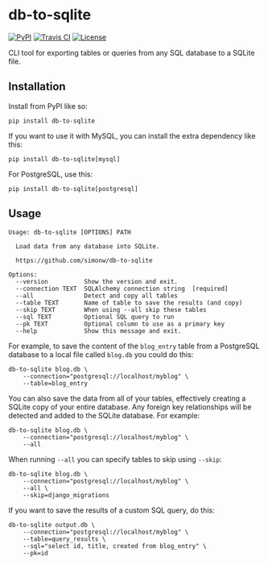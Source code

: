 # db-to-sqlite

[![PyPI](https://img.shields.io/pypi/v/db-to-sqlite.svg)](https://pypi.python.org/pypi/db-to-sqlite)
[![Travis CI](https://travis-ci.com/simonw/db-to-sqlite.svg?branch=master)](https://travis-ci.com/simonw/db-to-sqlite)
[![License](https://img.shields.io/badge/license-Apache%202.0-blue.svg)](https://github.com/simonw/db-to-sqlite/blob/master/LICENSE)

CLI tool for exporting tables or queries from any SQL database to a SQLite file.

## Installation

Install from PyPI like so:

    pip install db-to-sqlite

If you want to use it with MySQL, you can install the extra dependency like this:

    pip install db-to-sqlite[mysql]

For PostgreSQL, use this:

    pip install db-to-sqlite[postgresql]

## Usage

    Usage: db-to-sqlite [OPTIONS] PATH

      Load data from any database into SQLite.

      https://github.com/simonw/db-to-sqlite

    Options:
      --version          Show the version and exit.
      --connection TEXT  SQLAlchemy connection string  [required]
      --all              Detect and copy all tables
      --table TEXT       Name of table to save the results (and copy)
      --skip TEXT        When using --all skip these tables
      --sql TEXT         Optional SQL query to run
      --pk TEXT          Optional column to use as a primary key
      --help             Show this message and exit.

For example, to save the content of the `blog_entry` table from a PostgreSQL database to a local file called `blog.db` you could do this:

    db-to-sqlite blog.db \
        --connection="postgresql://localhost/myblog" \
        --table=blog_entry

You can also save the data from all of your tables, effectively creating a SQLite copy of your entire database. Any foreign key relationships will be detected and added to the SQLite database. For example:

    db-to-sqlite blog.db \
        --connection="postgresql://localhost/myblog" \
        --all

When running `--all` you can specify tables to skip using `--skip`:

    db-to-sqlite blog.db \
        --connection="postgresql://localhost/myblog" \
        --all \
        --skip=django_migrations

If you want to save the results of a custom SQL query, do this:

    db-to-sqlite output.db \
        --connection="postgresql://localhost/myblog" \
        --table=query_results \
        --sql="select id, title, created from blog_entry" \
        --pk=id
